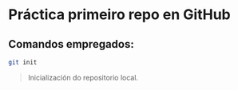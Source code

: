 # Práctica primeiro repo en GitHub

## Comandos empregados:

```bash
git init
```

>Inicialización do repositorio local.